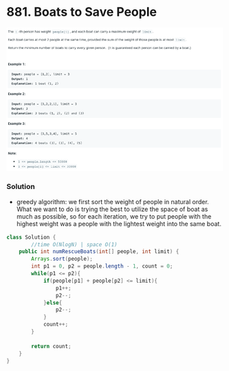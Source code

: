 # 881. Boats to Save People

![881%20Boats%20to%20Save%20People%209560133304bb461ebab8022c0ad03a07/Untitled.png](881%20Boats%20to%20Save%20People%209560133304bb461ebab8022c0ad03a07/Untitled.png)

### Solution

- greedy algorithm: we first sort the weight of people in natural order. What we want to do is trying the best to utilize the space of boat as much as possible, so for each iteration, we try to put people with the highest weight was a people with the lightest weight into the same boat.

```java
class Solution {
		//time O(NlogN) | space O(1)
    public int numRescueBoats(int[] people, int limit) {
        Arrays.sort(people);
        int p1 = 0, p2 = people.length - 1, count = 0;
        while(p1 <= p2){
            if(people[p1] + people[p2] <= limit){
                p1++;
                p2--;
            }else{
                p2--;
            }
            count++;
        }
        
        return count;
    }
}
```